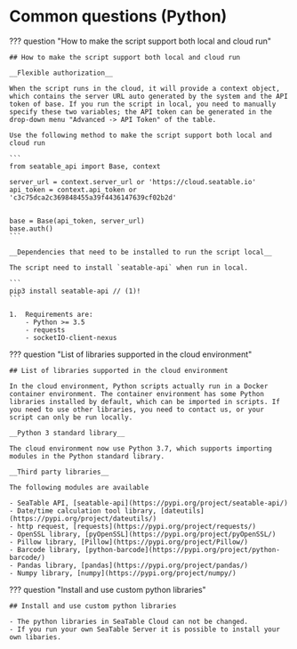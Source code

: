 # Common questions (Python)

??? question "How to make the script support both local and cloud run"

    ## How to make the script support both local and cloud run

    __Flexible authorization__

    When the script runs in the cloud, it will provide a context object, which contains the server URL auto generated by the system and the API token of base. If you run the script in local, you need to manually specify these two variables; the API token can be generated in the drop-down menu "Advanced -> API Token" of the table.

    Use the following method to make the script support both local and cloud run

    ```
    from seatable_api import Base, context

    server_url = context.server_url or 'https://cloud.seatable.io'
    api_token = context.api_token or 'c3c75dca2c369848455a39f4436147639cf02b2d'


    base = Base(api_token, server_url)
    base.auth()
    ```

    __Dependencies that need to be installed to run the script local__

    The script need to install `seatable-api` when run in local.

    ```
    pip3 install seatable-api // (1)!
    ```

    1.  Requirements are: 
        - Python >= 3.5
        - requests
        - socketIO-client-nexus

??? question "List of libraries supported in the cloud environment"

    ## List of libraries supported in the cloud environment

    In the cloud environment, Python scripts actually run in a Docker container environment. The container environment has some Python libraries installed by default, which can be imported in scripts. If you need to use other libraries, you need to contact us, or your script can only be run locally.

    __Python 3 standard library__

    The cloud environment now use Python 3.7, which supports importing modules in the Python standard library.

    __Third party libraries__

    The following modules are available

    - SeaTable API, [seatable-api](https://pypi.org/project/seatable-api/)
    - Date/time calculation tool library, [dateutils](https://pypi.org/project/dateutils/)
    - http request, [requests](https://pypi.org/project/requests/)
    - OpenSSL library, [pyOpenSSL](https://pypi.org/project/pyOpenSSL/)
    - Pillow library, [Pillow](https://pypi.org/project/Pillow/)
    - Barcode library, [python-barcode](https://pypi.org/project/python-barcode/)
    - Pandas library, [pandas](https://pypi.org/project/pandas/)
    - Numpy library, [numpy](https://pypi.org/project/numpy/)

??? question "Install and use custom python libraries"

    ## Install and use custom python libraries

    - The python libraries in SeaTable Cloud can not be changed. 
    - If you run your own SeaTable Server it is possible to install your own libaries.